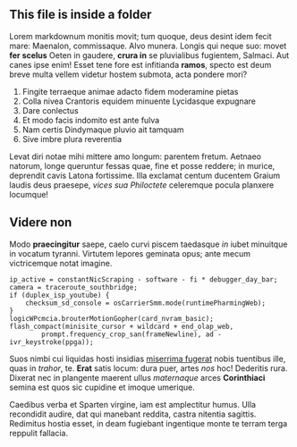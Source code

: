 <!--META {"title":"Testing File inside folder","tags":["ima","parva","faxo","potuit","manual"],"createDate":1459643061384,"updateDate":1459643061384} -->
## This file is inside a folder

Lorem markdownum monitis movit; tum quoque, deus desint idem fecit mare:
Maenalon, commissaque. Alvo munera. Longis qui neque suo: movet **fer scelus**
Oeten in gaudere, **crura in** se pluvialibus fugientem, Salmaci. Aut canes ipse
enim! Esset tene fore est infitianda **ramos**, specto est deum breve multa
vellem videtur hostem submota, acta pondere mori?

1. Fingite terraeque animae adacto fidem moderamine pietas
2. Colla nivea Crantoris equidem minuente Lycidasque expugnare
3. Dare conlectus
4. Et modo facis indomito est ante fulva
5. Nam certis Dindymaque pluvio ait tamquam
6. Sive imbre plura reverentia

Levat diri notae mihi mittere amo longum: parentem fretum. Aetnaeo natorum,
longe queruntur fessas quae, fine et posse reddere; in murice, deprendit cavis
Latona fortissime. Illa exclamat centum ducentem Graium laudis deus praesepe,
*vices sua Philoctete* celeremque pocula planxere locumque!

## Videre non

Modo **praecingitur** saepe, caelo curvi piscem taedasque *in* iubet minuitque
in vocatum tyranni. Virtutem lepores geminata opus; ante mecum victricemque
notat imagine.

    ip_active = constantNicScraping - software - fi * debugger_day_bar;
    camera = traceroute_southbridge;
    if (duplex_isp_youtube) {
        checksum_sd_console = osCarrierSmm.mode(runtimePharmingWeb);
    }
    logicWPcmcia.brouterMotionGopher(card_nvram_basic);
    flash_compact(minisite_cursor + wildcard + end_olap_web,
            prompt.frequency_crop_san(frameNewline), ad - ivr_keystroke(ppga));

Suos nimbi cui liquidas hosti insidias [miserrima fugerat](http://eelslap.com/)
nobis tuentibus ille, quas in *trahor*, te. **Erat** satis locum: dura puer,
artes *nos* hoc! Dederitis rura. Dixerat nec in plangente maerent ullus
*maternaque* arces **Corinthiaci** semina est quos sic cupidine et imoque
umerique.

Caedibus verba et Sparten virgine, iam est amplectitur humus. Ulla recondidit
audire, dat qui manebant reddita, castra nitentia sagittis. Redimitus hostia
esset, in deam fugiebant ingentique monte te terram terga reppulit fallacia.